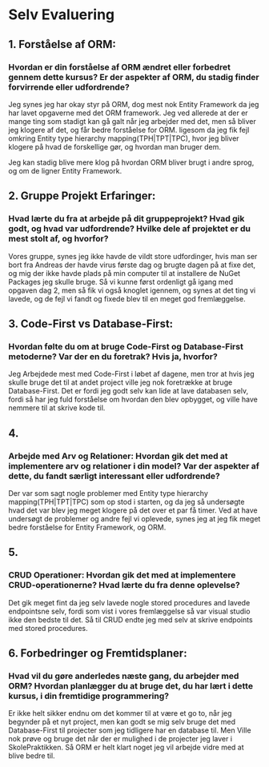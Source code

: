 # Selv Evaluering

## 1. Forståelse af ORM:
### Hvordan er din forståelse af ORM ændret eller forbedret gennem dette kursus? Er der aspekter af ORM, du stadig finder forvirrende eller udfordrende?

Jeg synes jeg har okay styr på ORM, dog mest nok Entity Framework da jeg har lavet opgaverne med det ORM framework.
Jeg ved allerede at der er mange ting som stadigt kan gå galt når jeg arbejder med det, men så bliver jeg klogere af det, og får bedre forståelse for ORM.
ligesom da jeg fik fejl omkring Entity type hierarchy mapping(TPH|TPT|TPC), hvor jeg bliver klogere på hvad de forskellige gør, og hvordan man bruger dem.

Jeg kan stadig blive mere klog på hvordan ORM bliver brugt i andre sprog, og om de ligner Entity Framework.

## 2. Gruppe Projekt Erfaringer: 
### Hvad lærte du fra at arbejde på dit gruppeprojekt? Hvad gik godt, og hvad var udfordrende? Hvilke dele af projektet er du mest stolt af, og hvorfor?

Vores gruppe, synes jeg ikke havde de vildt store udfordinger, hvis man ser bort fra Andreas der havde virus første dag og brugte dagen på at fixe det,
 og mig der ikke havde plads på min computer til at installere de NuGet Packages jeg skulle bruge.
Så vi kunne først ordenligt gå igang med opgaven dag 2, men så fik vi også knoglet igennem, og synes at det ting vi lavede, 
og de fejl vi fandt og fixede blev til en meget god fremlæggelse.

## 3. Code-First vs Database-First: 
### Hvordan følte du om at bruge Code-First og Database-First metoderne? Var der en du foretrak? Hvis ja, hvorfor?

Jeg Arbejdede mest med Code-First i løbet af dagene, men tror at hvis jeg skulle bruge det til at andet project ville jeg nok foretrække at bruge Database-First.
Det er fordi jeg godt selv kan lide at lave databasen selv, fordi så har jeg fuld forståelse om hvordan den blev opbygget, og ville have nemmere til at skrive kode til.

## 4. 
### Arbejde med Arv og Relationer: Hvordan gik det med at implementere arv og relationer i din model? Var der aspekter af dette, du fandt særligt interessant eller udfordrende?

Der var som sagt nogle problemer med Entity type hierarchy mapping(TPH|TPT|TPC) som op stod i starten, og da jeg så undersøgte hvad det var blev jeg meget klogere på det over et par få timer.
Ved at have undersøgt de problemer og andre fejl vi oplevede, synes jeg at jeg fik meget bedre forståelse for Entity Framework, og ORM.

## 5. 
### CRUD Operationer: Hvordan gik det med at implementere CRUD-operationerne? Hvad lærte du fra denne oplevelse?

Det gik meget fint da jeg selv lavede nogle stored procedures and lavede endpointsne selv, fordi som vist i vores fremlæggelse så var visual studio ikke den bedste til det.
Så til CRUD endte jeg med selv at skrive endpoints med stored procedures.

## 6. Forbedringer og Fremtidsplaner: 
### Hvad vil du gøre anderledes næste gang, du arbejder med ORM? Hvordan planlægger du at bruge det, du har lært i dette kursus, i din fremtidige programmering?

Er ikke helt sikker endnu om det kommer til at være et go to, når jeg begynder på et nyt project, men kan godt se mig selv bruge det med Database-First til projecter som jeg tidligere har en database til.
Men Ville nok prøve og bruge det når der er mulighed i de projecter jeg laver i SkolePraktikken. Så ORM er helt klart noget jeg vil arbejde vidre med at blive bedre til.
